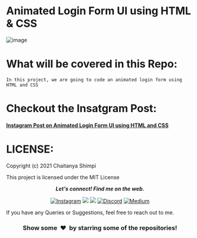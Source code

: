 # Animated Login Form UI using HTML & CSS

![image](https://user-images.githubusercontent.com/36589853/116364503-e12ad580-a821-11eb-8d3b-23f44c5f4262.png)


# What will be covered in this Repo:

```
In this project, we are going to code an animated login form using HTML and CSS
```

# Checkout the Insatgram Post:

<h4><a href="https://www.instagram.com/p/COIRcLWqsa_/">Instagram Post on Animated Login Form UI using HTML and CSS</a></h4>

# LICENSE:

Copyright (c) 2021 Chaitanya Shimpi

This project is licensed under the MIT License

 <p align="center">
  <b><i>Let's connect! Find me on the web.</i></b>

<div align="center">
  
[<img alt="Instagram" src="https://img.shields.io/badge/Instagram%20-%23E4405F.svg?&style=for-the-badge&logo=Instagram&logoColor=white"/>](https://instagram.com/chaitanyashimpi)
[<img src="https://img.shields.io/badge/Github-%23000000.svg?&style=for-the-badge&logo=github&logoColor=white">](https://github.com/chaitanyashimpi)
[<img src="https://img.shields.io/badge/linkedin-%230077B5.svg?&style=for-the-badge&logo=linkedin&logoColor=white">](http://www.linkedin.com/in/chaitanyashimpi/)
[<img alt="Discord" src="https://img.shields.io/badge/Discord%20-%237289DA.svg?&style=for-the-badge&logo=discord&logoColor=white"/>](https://discord.gg/V3FmgSRDcY)
[<img alt="Medium" src="https://img.shields.io/badge/Medium%20-%23000000.svg?&style=for-the-badge&logo=Medium&logoColor=white"/>](https://chaitanyashimpi.medium.com/)
<br />
</div>
  
If you have any Queries or Suggestions, feel free to reach out to me.

<h3 align="center">Show some &nbsp;❤️&nbsp; by starring some of the repositories!</h3>
